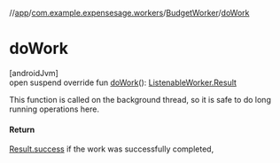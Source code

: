 //[app](../../../index.md)/[com.example.expensesage.workers](../index.md)/[BudgetWorker](index.md)/[doWork](do-work.md)

# doWork

[androidJvm]\
open suspend override fun [doWork](do-work.md)(): [ListenableWorker.Result](https://developer.android.com/reference/kotlin/androidx/work/ListenableWorker.Result.html)

This function is called on the background thread, so it is safe to do long running operations here.

#### Return

[Result.success](https://kotlinlang.org/api/latest/jvm/stdlib/kotlin/-result/success.html) if the work was successfully completed,
